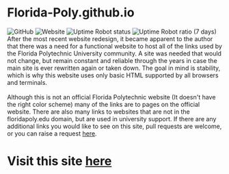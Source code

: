 # Florida-Poly.github.io
![GitHub](https://img.shields.io/github/license/Florida-Poly/Florida-Poly.github.io?color=lime-green)
![Website](https://img.shields.io/website?down_color=red&down_message=offline&up_color=lime-green&up_message=online&url=https%3A%2F%2Fflorida-poly.github.io%2F)
![Uptime Robot status](https://img.shields.io/uptimerobot/status/m785443683-19621e06c4f2374eda1a8238)
![Uptime Robot ratio (7 days)](https://img.shields.io/uptimerobot/ratio/7/m785443683-19621e06c4f2374eda1a8238?color=lime-green)
<BR>
After the most recent website redesign, it became apparent to the author that there was a need for a functional website to host all of the links used by the Florida Polytechnic University community. A site was needed that would not change, but remain constant and reliable through the years in case the main site is ever rewritten again or taken down. The goal in mind is stability, which is why this website uses only basic HTML supported by all browsers and terminals.
<BR>
<BR>
Although this is not an official Florida Polytechnic website (It doesn't have the right color scheme) many of the links are to pages on the official website. There are also many links to websites that are not in the floridapoly.edu domain, but are used in university support. If there are any additional links you would like to see on this site, pull requests are welcome, or you can raise a request [here](https://github.com/Florida-Poly/Florida-Poly.github.io/issues).
# Visit this site [here](https://florida-poly.github.io/)
